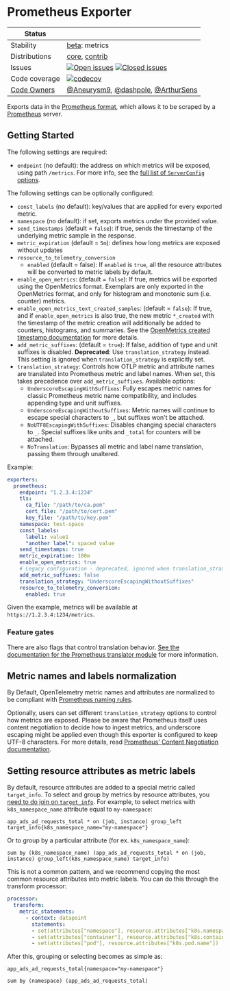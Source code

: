 # Prometheus Exporter

<!-- status autogenerated section -->
| Status        |           |
| ------------- |-----------|
| Stability     | [beta]: metrics   |
| Distributions | [core], [contrib] |
| Issues        | [![Open issues](https://img.shields.io/github/issues-search/open-telemetry/opentelemetry-collector-contrib?query=is%3Aissue%20is%3Aopen%20label%3Aexporter%2Fprometheus%20&label=open&color=orange&logo=opentelemetry)](https://github.com/open-telemetry/opentelemetry-collector-contrib/issues?q=is%3Aopen+is%3Aissue+label%3Aexporter%2Fprometheus) [![Closed issues](https://img.shields.io/github/issues-search/open-telemetry/opentelemetry-collector-contrib?query=is%3Aissue%20is%3Aclosed%20label%3Aexporter%2Fprometheus%20&label=closed&color=blue&logo=opentelemetry)](https://github.com/open-telemetry/opentelemetry-collector-contrib/issues?q=is%3Aclosed+is%3Aissue+label%3Aexporter%2Fprometheus) |
| Code coverage | [![codecov](https://codecov.io/github/open-telemetry/opentelemetry-collector-contrib/graph/main/badge.svg?component=exporter_prometheus)](https://app.codecov.io/gh/open-telemetry/opentelemetry-collector-contrib/tree/main/?components%5B0%5D=exporter_prometheus&displayType=list) |
| [Code Owners](https://github.com/open-telemetry/opentelemetry-collector-contrib/blob/main/CONTRIBUTING.md#becoming-a-code-owner)    | [@Aneurysm9](https://www.github.com/Aneurysm9), [@dashpole](https://www.github.com/dashpole), [@ArthurSens](https://www.github.com/ArthurSens) |

[beta]: https://github.com/open-telemetry/opentelemetry-collector/blob/main/docs/component-stability.md#beta
[core]: https://github.com/open-telemetry/opentelemetry-collector-releases/tree/main/distributions/otelcol
[contrib]: https://github.com/open-telemetry/opentelemetry-collector-releases/tree/main/distributions/otelcol-contrib
<!-- end autogenerated section -->

Exports data in the [Prometheus format](https://prometheus.io/docs/concepts/data_model/), which allows it to be scraped by a [Prometheus](https://prometheus.io/) server.

## Getting Started

The following settings are required:

- `endpoint` (no default): the address on which metrics will be exposed, using path `/metrics`. For more info, see the [full list of `ServerConfig` options](https://github.com/open-telemetry/opentelemetry-collector/tree/main/config/confighttp).

The following settings can be optionally configured:

- `const_labels` (no default): key/values that are applied for every exported metric.
- `namespace` (no default): if set, exports metrics under the provided value.
- `send_timestamps` (default = `false`): if true, sends the timestamp of the underlying metric sample in the response.
- `metric_expiration` (default = `5m`): defines how long metrics are exposed without updates
- `resource_to_telemetry_conversion`
  - `enabled` (default = false): If `enabled` is `true`, all the resource attributes will be converted to metric labels by default.
- `enable_open_metrics`: (default = `false`): If true, metrics will be exported using the OpenMetrics format. Exemplars are only exported in the OpenMetrics format, and only for histogram and monotonic sum (i.e. counter) metrics.
- `enable_open_metrics_text_created_samples`: (default = `false`): If true, and if `enable_open_metrics` is also true, the new metric `*_created` with the timestamp of the metric creation will additionally be added to counters, histograms, and summaries. See the [OpenMetrics created timestamp documentation](https://github.com/prometheus/OpenMetrics/blob/v1.0.0/specification/OpenMetrics.md#counter-1) for more details.
- `add_metric_suffixes`: (default = `true`): If false, addition of type and unit suffixes is disabled. **Deprecated**: Use `translation_strategy` instead. This setting is ignored when `translation_strategy` is explicitly set.
- `translation_strategy`: Controls how OTLP metric and attribute names are translated into Prometheus metric and label names. When set, this takes precedence over `add_metric_suffixes`. Available options:
  - `UnderscoreEscapingWithSuffixes`: Fully escapes metric names for classic Prometheus metric name compatibility, and includes appending type and unit suffixes.
  - `UnderscoreEscapingWithoutSuffixes`: Metric names will continue to escape special characters to `_`, but suffixes won't be attached.
  - `NoUTF8EscapingWithSuffixes`: Disables changing special characters to `_`. Special suffixes like units and `_total` for counters will be attached.
  - `NoTranslation`: Bypasses all metric and label name translation, passing them through unaltered.

Example:

```yaml
exporters:
  prometheus:
    endpoint: "1.2.3.4:1234"
    tls:
      ca_file: "/path/to/ca.pem"
      cert_file: "/path/to/cert.pem"
      key_file: "/path/to/key.pem"
    namespace: test-space
    const_labels:
      label1: value1
      "another label": spaced value
    send_timestamps: true
    metric_expiration: 180m
    enable_open_metrics: true
    # Legacy configuration - deprecated, ignored when translation_strategy is set
    add_metric_suffixes: false
    translation_strategy: "UnderscoreEscapingWithoutSuffixes"
    resource_to_telemetry_conversion:
      enabled: true
```

Given the example, metrics will be available at `https://1.2.3.4:1234/metrics`.

### Feature gates

There are also flags that control translation behavior. [See the documentation for the Prometheus translator module](../../pkg/translator/prometheus/) for more information.

## Metric names and labels normalization

By Default, OpenTelemetry metric names and attributes are normalized to be compliant with [Prometheus naming rules](https://prometheus.io/docs/practices/naming/).

Optionally, users can set different `translation_strategy` options to control how metrics are exposed. Please be aware that Prometheus itself uses content negotiation to decide how to ingest metrics, and underscore escaping might be applied even though this exporter is configured to keep UTF-8 characters. For more details, read [Prometheus' Content Negotiation documentation](https://prometheus.io/docs/instrumenting/content_negotiation/).

## Setting resource attributes as metric labels

By default, resource attributes are added to a special metric called `target_info`. To select and group by metrics by resource attributes, you [need to do join on `target_info`](https://prometheus.io/docs/prometheus/latest/querying/operators/#many-to-one-and-one-to-many-vector-matches). For example, to select metrics with `k8s_namespace_name` attribute equal to `my-namespace`:

```promql
app_ads_ad_requests_total * on (job, instance) group_left target_info{k8s_namespace_name="my-namespace"}
```

Or to group by a particular attribute (for ex. `k8s_namespace_name`):

```promql
sum by (k8s_namespace_name) (app_ads_ad_requests_total * on (job, instance) group_left(k8s_namespace_name) target_info)
```

This is not a common pattern, and we recommend copying the most common resource attributes into metric labels. You can do this through the transform processor:

```yaml
processor:
  transform:
    metric_statements:
      - context: datapoint
        statements:
        - set(attributes["namespace"], resource.attributes["k8s.namespace.name"])
        - set(attributes["container"], resource.attributes["k8s.container.name"])
        - set(attributes["pod"], resource.attributes["k8s.pod.name"])
```

After this, grouping or selecting becomes as simple as:

```promql
app_ads_ad_requests_total{namespace="my-namespace"}

sum by (namespace) (app_ads_ad_requests_total)
```
